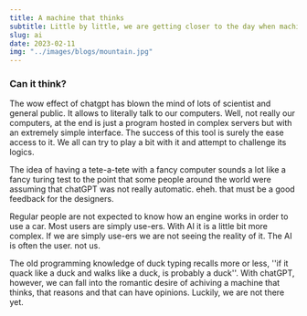 ```yaml
---
title: A machine that thinks
subtitle: Little by little, we are getting closer to the day when machines will be able to think like humans.
slug: ai
date: 2023-02-11
img: "../images/blogs/mountain.jpg"
---
```


<h3>Can it think?</h3>
The wow effect of chatgpt has blown the mind of lots of scientist and general public.
It allows to literally talk to our computers. Well, not really our computers, at the end is just a program hosted in complex servers but with an extremely simple interface. The success of this tool is surely the ease access to it. We all can try to play a bit with it and attempt to challenge its logics.

The idea of having a tete-a-tete with a fancy computer sounds a lot like a fancy turing test to the point that some people around the world were assuming that chatGPT was not really automatic. eheh. that must be a good feedback for the designers.

Regular people are not expected to know how an engine works in order to use a car. Most users are simply use-ers. With AI it is a little bit more complex. If we are simply use-ers we are not seeing the reality of it. The AI is often the user. not us. 

The old programming knowledge of duck typing recalls more or less, ''if it quack like a duck and walks like a duck, is probably a duck''.
With chatGPT, however, we can fall into the romantic desire of achiving a machine that thinks, that reasons and that can have opinions. 
Luckily, we are not there yet.